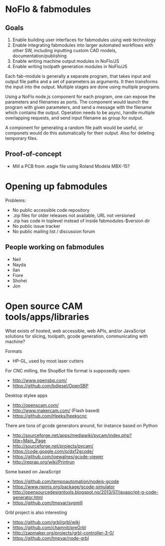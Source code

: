 
NoFlo & fabmodules
==================

Goals
----------------
1. Enable building user interfaces for fabmodules using web technology
2. Enable integrating fabmodules into larger automated workflows with other SW,
including inputting custom CAD models, documentation/publishing
3. Enable writing machine output modules in NoFlo/JS
4. Enable writing toolpath generation modules in NoFlo/JS


Each fab-module is generally a separate program, that takes
input and output file paths and a set of parameters as arguments.
It then transforms the input into the output.
Multiple stages are done using multiple programs.

Using a NoFlo node.js component for each program,
one can expose the parameters and filenames as ports.
The component would launch the program with given parameters,
and send a message with the filename which contains the output.
Operation needs to be async, handle multiple overlapping requests,
and send input filename as group for output.

A component for generating a random file path would be useful,
or componets would do this automatically for their output.
Also for deleting temporary files.

Proof-of-concept
-----------------
* Mill a PCB from .eagle file using Roland Modela MBX-15?



Opening up fabmodules
=====================
Problems:
* No public accessible code repository
* .zip files for older releases not available, URL not versioned
* .zip has code in toplevel instead of inside fabmodules-$version dir
* No public issue tracker
* No public mailing list / discussion forum


People working on fabmodules
--------
- Neil
- Nayda
- Ilan
- Fiore
- Shohei
- Jon


Open source CAM tools/apps/libraries
=====================================
What exists of hosted, web accessible, web APIs, and/or JavaScript solutions for
slicing, toolpath, gcode generation, communicating with machine?

Formats
* HP-GL, used by most laser cutters

For CNC milling, the ShopBot file format is supposedly open:
* http://www.opensbp.com/
* https://github.com/bdiesel/OpenSBP

Desktop stylee apps
* http://openscam.com/
* http://www.makercam.com/ (Flash based)
* https://github.com/Heeks/heekscnc

There are tons of gcode generators around, for instance based on Python
* http://sourceforge.net/apps/mediawiki/pycam/index.php?title=Main_Page
* http://sourceforge.net/projects/pycam/
* https://code.google.com/p/dxf2gcode/
* https://github.com/joewalnes/gcode-viewer
* http://reprap.org/wiki/Printrun

Some based on JavaScript
* https://github.com/tempoautomation/nodejs-gcode
* https://www.npmjs.org/package/gcode-simulator
* http://opensourcedesigntools.blogspot.no/2013/07/javascript-g-code-generator.html
* https://github.com/tmpvar/svgmill

Grbl project is also interesting
* https://github.com/grbl/grbl/wiki
* https://github.com/chamnit/preGrbl
* http://zapmaker.org/projects/grbl-controller-3-0/
* https://github.com/tmpvar/node-grbl


